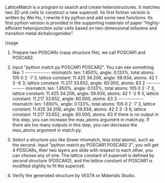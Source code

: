 LatticeMatch is a program to search and create heterostructures. It matches two 2D unit cells to construct a new supercell.
Its first fortran version is written by Wei Hu, I rewrite it by python and add some new functions.
Its first python version is provided in the supporting materials of paper "Highly-efficient heterojunction solar cells based on two-dimensional tellurene and transition metal dichalcogenides".

Usage
1. Prepare two POSCARs (vasp structure file), we call POSCAR1 and POSCAR2.
2. Input "python match.py POSCAR1 POSCAR2". You can see something like:
    1 -------------
    mismatch: len: 1.850%, angle: 0.133%, total atoms: 105
     0  2 -7  3, lattice constant: 11.425 34.206, angle: 59.934, atoms: 42
     1  3 -6  3, lattice constant: 11.217 33.652, angle: 60.000, atoms: 63
    2 -------------
    mismatch: len: 1.850%, angle: 0.133%, total atoms: 105
     0  2 -7  3, lattice constant: 11.425 34.206, angle: 59.934, atoms: 42
     1 -2  9  3, lattice constant: 11.217 33.652, angle: 60.000, atoms: 63
    3 -------------
    mismatch: len: 1.850%, angle: 0.133%, total atoms: 105
     0  2 -7  3, lattice constant: 11.425 34.206, angle: 59.934, atoms: 42
     2  3 -3  6, lattice constant: 11.217 33.652, angle: 60.000, atoms: 63
If there is no output in this step, you can increase the max_atoms argument in match.py.
If there are too many outputs in this step, you can decrease the max_atoms argument in match.py.

3. Select a structure you like (lower mismatch, less total atoms), such as the second. Input "python match.py POSCAR1 POSCAR2 2", you will get 4 POSCARs, their two layers are slide with respect to each other, you can choose any of one. The lattice constant of supercell is defined by second structure (POSCAR2), and the lattice constant of POSCAR1 is modified slightly to fit the supercell.
4. Verify the generated structure by VESTA or Materials Studio.
